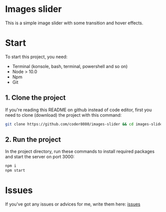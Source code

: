 # Images slider

This is a simple image slider with some transition and hover effects.

# Start

To start this project, you need:

- Terminal (konsole, bash, terminal, powershell and so on)
- Node > 10.0
- Npm
- Git

## 1. Clone the project

If you're reading this README on github instead of code editor, first you need to clone (download) the project with this command:

```bash
git clone https://github.com/coder8080/images-slider && cd images-slider
```

## 2. Run the project

In the project directory, run these commands to install required packages
and start the server on port 3000:

```bash
npm i
npm start
```

# Issues

If you've got any issues or advices for me, write them here:
[issues](https://github.com/coder8080/images-slider/issues)
